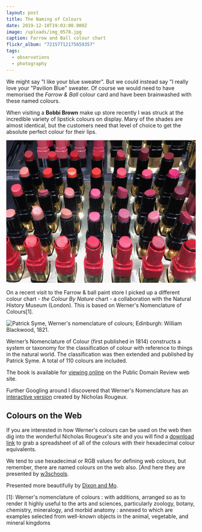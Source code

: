```yaml
---
layout: post
title: The Naming of Colours
date: 2019-12-10T19:03:00.000Z
image: /uploads/img_0578.jpg
caption: Farrow and Ball colour chart
flickr_album: "72157712175659357"
tags:
  - observations
  - photography
---
```

We might say "I like your blue sweater". But we could instead say "I really love your "Pavilion Blue" sweater. Of course we would need to have memorised the *Farrow & Ball* colour card and have been brainwashed with these named colours.

When visiting a **Bobbi Brown** make up store recently I was struck at the incredible variety of lipstick colours on display. Many of the shades are almost identical, but the customers need that level of choice to get the absolute perfect colour for their lips.

![Lipsticks at Bobbi Brown](/uploads/img_0576.jpg "Lipsticks at Bobbi Brown")

On a recent visit to the Farrow & ball paint store I picked up a different colour chart -  *the Colour By Nature* chart  - a collaboration with the Natural History Museum (London). This is based on Werner's Nomenclature of Colours\[1].

![Patrick Syme, Werner's nomenclature of colours; Edinburgh: William Blackwood, 1821.](/uploads/WernersNomenclature_02-768x655@2x.jpg "Patrick Syme, Werner's nomenclature of colours; Edinburgh: William Blackwood, 1821.")

Werner’s Nomenclature of Colour (first published in 1814) constructs a system or taxonomy for the classification of colour with reference to things in the natural world. The classification was then extended and published by Patrick Syme. A total of 110 colours are included.

The book is available for [viewing online](https://publicdomainreview.org/collection/werner-s-nomenclature-of-colours-1814 "Public Domain Review") on the Public Domain Review web site.

Further Googling around I discovered that Werner's Nomenclature has an [interactive version](https://www.c82.net/werner "Werner's Nomenclature") created by Nicholas Rougeux.

## Colours on the Web

If you are interested in how Werner's colours can be used on the web then dig into the wonderful Nicholas Rougeux's site and you will find a [download link](https://docs.google.com/spreadsheets/d/10w7UebIDqN6ChEpBwLDQmAgVZZhLtKvnrLeNnBjJmsc/edit?usp=sharing "A spreadsheet of all colours") to grab a spreadsheet of all of the colours with their hexadecimal colour equivalents.

We tend to use hexadecimal or RGB values for defining web colours, but remember, there are named colours on the web also. [And here they are presented by [w3schools](https://www.w3schools.com/colors/colors_names.asp "Look at all these colour names").

Presented more beautifully by [Dixon and Mo](https://htmlcolorcodes.com/color-names/).

[1]: Werner's nomenclature of colours : with additions, arranged so as to render it highly useful to the arts and sciences, particularly zoology, botany, chemistry, mineralogy, and morbid anatomy : annexed to which are examples selected from well-known objects in the animal, vegetable, and mineral kingdoms